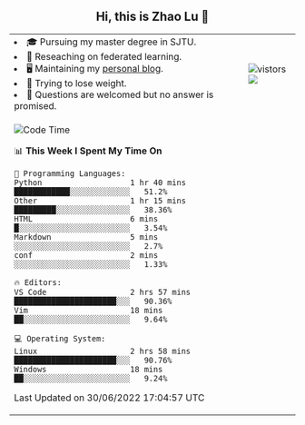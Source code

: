 <h2 align="center"> Hi, this is Zhao Lu 👋</h2>

<table style="overflow:hidden;">
    <tr> 
        <td>
            <li>🎓 Pursuing my master degree in SJTU.</li>
            <li>🌱 Reseaching on federated learning.</li>
            <li>🖥️ Maintaining my <a href="https://ifarewell.xyz">personal blog</a>.</li>
            <li>💪 Trying to lose weight.</li>
            <li>💬 Questions are welcomed but no answer is promised.</li> 
        </td>
        <td>
            <img src="https://visitor-badge.glitch.me/badge?page_id=ifarewell" alt="vistors" />
        <br>
          <img src="https://github-readme-stats.vercel.app/api?username=ifarewell&theme=graywhite&hide=prs,contribs&show_icons=true&hide_border=true&icon_color=CE1D2D&text_color=718096&bg_color=ffffff&hide_title=true" />
        </td>
    </tr>
    <tr>
        <td colspan="2">
            
<!--START_SECTION:waka-->
![Code Time](http://img.shields.io/badge/Code%20Time-212%20hrs%2024%20mins-blue)

📊 **This Week I Spent My Time On** 

```text
💬 Programming Languages: 
Python                   1 hr 40 mins        ████████████░░░░░░░░░░░░░   51.2% 
Other                    1 hr 15 mins        █████████░░░░░░░░░░░░░░░░   38.36% 
HTML                     6 mins              █░░░░░░░░░░░░░░░░░░░░░░░░   3.54% 
Markdown                 5 mins              ░░░░░░░░░░░░░░░░░░░░░░░░░   2.7% 
conf                     2 mins              ░░░░░░░░░░░░░░░░░░░░░░░░░   1.33%

🔥 Editors: 
VS Code                  2 hrs 57 mins       ██████████████████████░░░   90.36% 
Vim                      18 mins             ██░░░░░░░░░░░░░░░░░░░░░░░   9.64%

💻 Operating System: 
Linux                    2 hrs 58 mins       ██████████████████████░░░   90.76% 
Windows                  18 mins             ██░░░░░░░░░░░░░░░░░░░░░░░   9.24%

```


 Last Updated on 30/06/2022 17:04:57 UTC
<!--END_SECTION:waka-->
            
</td></tr>
</table>

